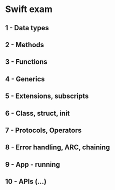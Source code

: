 # Swift exam

## 1 - Data types
## 2 - Methods
## 3 - Functions
## 4 - Generics
## 5 - Extensions, subscripts
## 6 - Class, struct, init
## 7 - Protocols, Operators
## 8 - Error handling, ARC, chaining
## 9 - App - running
## 10 - APIs (...)

